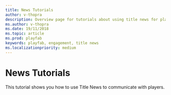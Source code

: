 ```yaml
---
title: News Tutorials
author: v-thopra
description: Overview page for tutorials about using title news for player engagement in PlayFab.
ms.author: v-thopra
ms.date: 19/11/2018
ms.topic: article
ms.prod: playfab
keywords: playfab, engagement, title news
ms.localizationpriority: medium
---
```


# News Tutorials

This tutorial shows you how to use Title News to communicate with players.
